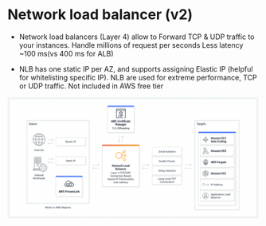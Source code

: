 # Network load balancer (v2)

- Network load balancers (Layer 4) allow to
Forward TCP & UDP traffic to your instances.
Handle millions of request per seconds
Less latency ~100 ms(vs 400 ms for ALB)

- NLB has one static IP per AZ, and supports assigning Elastic IP (helpful for whitelisting specific IP).
NLB are used for extreme performance, TCP or UDP traffic.
Not included in AWS free tier

![img.png](../resources/images/elb/nlb.png)